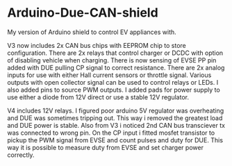 # Arduino-Due-CAN-shield
My version of Arduino shield to control EV appliances with. 

V3 now includes 2x CAN bus chips with EEPROM chip to store configuration. There are 2x relays that control charger or DCDC with option of disabling vehicle when charging. 
There is now sensing of EVSE PP pin added with DUE pulling CP signal to correct resistance.
There are 2x analog inputs for use with either Hall current sensors or throttle signal. 
Various outputs with open collector signal can be used to control relays or LEDs.
I also added pins to source PWM outputs.
I added pads for power supply to use either a diode from 12V direct or use a stable 12V regulator.

V4 includes 12V relays. I figured poor arduino 5V regulator was overheating and DUE was sometimes tripping out. This way i removed the greatest load and DUE power is stable.
Also from V3 i noticed 2nd CAN bus transciever tx was connected to wrong pin.
On the CP input i fitted mosfet transistor to pickup the PWM signal from EVSE and count pulses and duty for DUE. This way it is possible to measure duty from EVSE and set charger power correctly.
